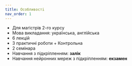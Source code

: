 ```yaml
---
title: Особливостi
nav_order: 1
---
```


- Для магiстрiв 2-го курсу
- Мова викладання: українська, англiйська
- 6 лекцій
- 3 практичнi роботи  + Контрольна
- 2 семінара
- Навчання з підкріпленням: **залік**
- Навчання нейронних мереж з підкріпленням: **екзамен**



